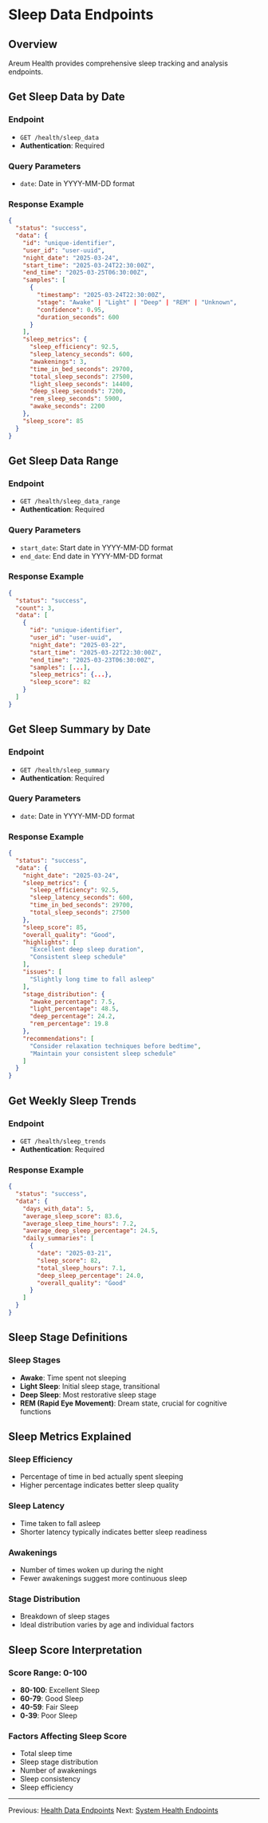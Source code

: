 # Sleep Data Endpoints

## Overview

Areum Health provides comprehensive sleep tracking and analysis endpoints.

## Get Sleep Data by Date

### Endpoint
- `GET /health/sleep_data`
- **Authentication**: Required

### Query Parameters
- `date`: Date in YYYY-MM-DD format

### Response Example
```json
{
  "status": "success",
  "data": {
    "id": "unique-identifier",
    "user_id": "user-uuid",
    "night_date": "2025-03-24",
    "start_time": "2025-03-24T22:30:00Z",
    "end_time": "2025-03-25T06:30:00Z",
    "samples": [
      {
        "timestamp": "2025-03-24T22:30:00Z",
        "stage": "Awake" | "Light" | "Deep" | "REM" | "Unknown",
        "confidence": 0.95,
        "duration_seconds": 600
      }
    ],
    "sleep_metrics": {
      "sleep_efficiency": 92.5,
      "sleep_latency_seconds": 600,
      "awakenings": 3,
      "time_in_bed_seconds": 29700,
      "total_sleep_seconds": 27500,
      "light_sleep_seconds": 14400,
      "deep_sleep_seconds": 7200,
      "rem_sleep_seconds": 5900,
      "awake_seconds": 2200
    },
    "sleep_score": 85
  }
}
```

## Get Sleep Data Range

### Endpoint
- `GET /health/sleep_data_range`
- **Authentication**: Required

### Query Parameters
- `start_date`: Start date in YYYY-MM-DD format
- `end_date`: End date in YYYY-MM-DD format

### Response Example
```json
{
  "status": "success",
  "count": 3,
  "data": [
    {
      "id": "unique-identifier",
      "user_id": "user-uuid",
      "night_date": "2025-03-22",
      "start_time": "2025-03-22T22:30:00Z",
      "end_time": "2025-03-23T06:30:00Z",
      "samples": [...],
      "sleep_metrics": {...},
      "sleep_score": 82
    }
  ]
}
```

## Get Sleep Summary by Date

### Endpoint
- `GET /health/sleep_summary`
- **Authentication**: Required

### Query Parameters
- `date`: Date in YYYY-MM-DD format

### Response Example
```json
{
  "status": "success",
  "data": {
    "night_date": "2025-03-24",
    "sleep_metrics": {
      "sleep_efficiency": 92.5,
      "sleep_latency_seconds": 600,
      "time_in_bed_seconds": 29700,
      "total_sleep_seconds": 27500
    },
    "sleep_score": 85,
    "overall_quality": "Good",
    "highlights": [
      "Excellent deep sleep duration",
      "Consistent sleep schedule"
    ],
    "issues": [
      "Slightly long time to fall asleep"
    ],
    "stage_distribution": {
      "awake_percentage": 7.5,
      "light_percentage": 48.5,
      "deep_percentage": 24.2,
      "rem_percentage": 19.8
    },
    "recommendations": [
      "Consider relaxation techniques before bedtime",
      "Maintain your consistent sleep schedule"
    ]
  }
}
```

## Get Weekly Sleep Trends

### Endpoint
- `GET /health/sleep_trends`
- **Authentication**: Required

### Response Example
```json
{
  "status": "success",
  "data": {
    "days_with_data": 5,
    "average_sleep_score": 83.6,
    "average_sleep_time_hours": 7.2,
    "average_deep_sleep_percentage": 24.5,
    "daily_summaries": [
      {
        "date": "2025-03-21",
        "sleep_score": 82,
        "total_sleep_hours": 7.1,
        "deep_sleep_percentage": 24.0,
        "overall_quality": "Good"
      }
    ]
  }
}
```

## Sleep Stage Definitions

### Sleep Stages
- **Awake**: Time spent not sleeping
- **Light Sleep**: Initial sleep stage, transitional
- **Deep Sleep**: Most restorative sleep stage
- **REM (Rapid Eye Movement)**: Dream state, crucial for cognitive functions

## Sleep Metrics Explained

### Sleep Efficiency
- Percentage of time in bed actually spent sleeping
- Higher percentage indicates better sleep quality

### Sleep Latency
- Time taken to fall asleep
- Shorter latency typically indicates better sleep readiness

### Awakenings
- Number of times woken up during the night
- Fewer awakenings suggest more continuous sleep

### Stage Distribution
- Breakdown of sleep stages
- Ideal distribution varies by age and individual factors

## Sleep Score Interpretation

### Score Range: 0-100
- **80-100**: Excellent Sleep
- **60-79**: Good Sleep
- **40-59**: Fair Sleep
- **0-39**: Poor Sleep

### Factors Affecting Sleep Score
- Total sleep time
- Sleep stage distribution
- Number of awakenings
- Sleep consistency
- Sleep efficiency

---

Previous: [Health Data Endpoints](03-health-data-endpoints.md)
Next: [System Health Endpoints](05-system-health-endpoints.md)